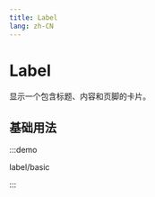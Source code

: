 ```yaml
---
title: Label
lang: zh-CN
---
```


# Label

显示一个包含标题、内容和页脚的卡片。

<script setup>
const demos = import.meta.globEager('../../../demos/panda-ui/label/*/*.vue')
</script>

## 基础用法

:::demo

label/basic

:::
